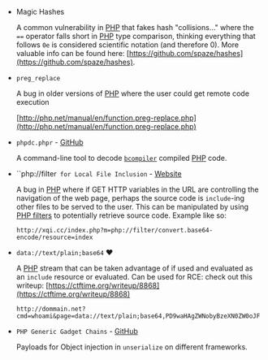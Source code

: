 
* Magic Hashes

	A common vulnerability in [PHP](https://en.wikipedia.org/wiki/PHP) that fakes hash "collisions..." where the `==` operator falls short in [PHP](https://en.wikipedia.org/wiki/PHP) type comparison, thinking everything that follows `0e` is considered scientific notation (and therefore 0). More valuable info can be found here: [https://github.com/spaze/hashes](https://github.com/spaze/hashes).


* `preg_replace`

	A bug in older versions of [PHP](https://en.wikipedia.org/wiki/PHP) where the user could get remote code execution

	[http://php.net/manual/en/function.preg-replace.php](http://php.net/manual/en/function.preg-replace.php)


* `phpdc.phpr` - [GitHub](https://github\.com/lighttpd/xcache/blob/master/bin/phpdc.phpr)

	A command-line tool to decode [`bcompiler`](http://php.net/manual/en/book.bcompiler.php) compiled [PHP](https://en.wikipedia.org/wiki/PHP) code.


* ``php://filter` for Local File Inclusion` - [Website](https://www.idontplaydarts.com/2011/02/using-php-filter-for-local-file-inclusion/) 

	A bug in [PHP](https://en.wikipedia.org/wiki/PHP) where if GET HTTP variables in the URL are controlling the navigation of the web page, perhaps the source code is `include`-ing other files to be served to the user. This can be manipulated by using [PHP filters](http://php.net/manual/en/filters.php) to potentially retrieve source code. Example like so:

	```
	http://xqi.cc/index.php?m=php://filter/convert.base64-encode/resource=index
	```


* `data://text/plain;base64` :heart:

	A [PHP](https://en.wikipedia.org/wiki/PHP) stream that can be taken advantage of if used and evaluated as an `include` resource or evaluated. Can be used for RCE: check out this writeup: [https://ctftime.org/writeup/8868](https://ctftime.org/writeup/8868)

	```
	http://dommain.net?cmd=whoami&page=data://text/plain;base64,PD9waHAgZWNobyBzeXN0ZW0oJF9HRVRbJ2NtZCddKTsgPz4=
	```


* `PHP Generic Gadget Chains` - [GitHub](https://github\.com/ambionics/phpggc)

	Payloads for Object injection in `unserialize` on different frameworks.